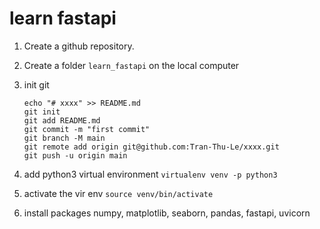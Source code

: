 # learn fastapi

1. Create a github repository.

2. Create a folder `learn_fastapi` on the local computer

3. init git
    ```
    echo "# xxxx" >> README.md
    git init
    git add README.md
    git commit -m "first commit"
    git branch -M main
    git remote add origin git@github.com:Tran-Thu-Le/xxxx.git
    git push -u origin main
    ```

4. add python3 virtual environment 
`virtualenv venv -p python3`

5. activate the vir env 
`source venv/bin/activate`

6. install packages numpy, matplotlib, seaborn, pandas, fastapi, uvicorn



